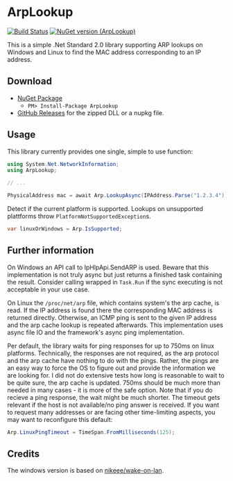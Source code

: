 # ArpLookup

[![Build Status](https://dev.azure.com/georg-jung/ArpLookup/_apis/build/status/georg-jung.ArpLookup?branchName=master)](https://dev.azure.com/georg-jung/ArpLookup/_build/latest?definitionId=1&branchName=master)
[![NuGet version (ArpLookup)](https://img.shields.io/nuget/v/ArpLookup.svg?style=flat)](https://www.nuget.org/packages/ArpLookup/)

This is a simple .Net Standard 2.0 library supporting ARP lookups on Windows and Linux to find the MAC address corresponding to an IP address.

## Download

* [NuGet Package](https://www.nuget.org/packages/ArpLookup/)
  * `PM> Install-Package ArpLookup`
* [GitHub Releases](https://github.com/georg-jung/ArpLookup/releases/latest) for the zipped DLL or a nupkg file.

## Usage

This library currently provides one single, simple to use function:

```C#
using System.Net.NetworkInformation;
using ArpLookup;

// ...

PhysicalAddress mac = await Arp.LookupAsync(IPAddress.Parse("1.2.3.4"));
```


Detect if the current platform is supported. Lookups on unsupported plattforms throw `PlatformNotSupportedException`s.
```C#
var linuxOrWindows = Arp.IsSupported;
```

## Further information

On Windows an API call to IpHlpApi.SendARP is used. Beware that this implementation is not truly async but just returns a finished task containing the result. Consider calling wrapped in `Task.Run` if the sync executing is not acceptable in your use case.

On Linux the `/proc/net/arp` file, which contains system's the arp cache, is read. If the IP address is found there the corresponding MAC address is returned directly.
Otherwise, an ICMP ping is sent to the given IP address and the arp cache lookup is repeated afterwards. This implementation uses async file IO and the framework's async ping implementation.

Per default, the library waits for ping responses for up to 750ms on linux platforms. Technically, the responses are not required, as the arp protocol and the arp cache have nothing to do with the pings. Rather, the pings are an easy way to force the OS to figure out and provide the information we are looking for. I did not do extensive tests how long is reasonable to wait to be quite sure, the arp cache is updated. 750ms should be much more than needed in many cases - it is more of the safe option. Note that if you do recieve a ping response, the wait might be much shorter. The timeout gets relevant if the host is not available/no ping answer is received. If you want to request many addresses or are facing other time-limiting aspects, you may want to reconfigure this default:

```C#
Arp.LinuxPingTimeout = TimeSpan.FromMilliseconds(125);
```

## Credits

The windows version is based on [nikeee/wake-on-lan](https://github.com/nikeee/wake-on-lan).